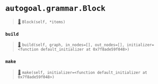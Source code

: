 # `autogoal.grammar.Block`

> [📝](https://github.com/autogal/autogoal/blob/master/autogoal/grammar/_graph.py#L209)
> `Block(self, *items)`

### `build`

> [📝](https://github.com/autogoal/autogoal/blob/master/autogoal/grammar/_graph.py#L215)
> `build(self, graph, in_nodes=[], out_nodes=[], initializer=<function default_initializer at 0x7f8ade59f048>)`

### `make`

> [📝](https://github.com/autogoal/autogoal/blob/master/autogoal/grammar/_graph.py#L161)
> `make(self, initializer=<function default_initializer at 0x7f8ade59f048>)`

